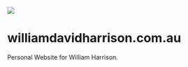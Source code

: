 <a href="https://williamdavidharrison.com.au"><img src="https://img.shields.io/website?down_color=red&down_message=Offline&label=williamdavidharrison.com.au&style=flat-square&up_color=green&up_message=Online&url=https%3A%2F%2Fwilliamdavidharrison.com.au"/></a>

# williamdavidharrison.com.au
Personal Website for William Harrison.
